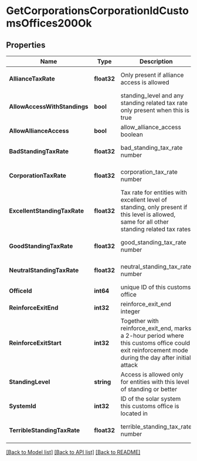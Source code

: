 # GetCorporationsCorporationIdCustomsOffices200Ok

## Properties
Name | Type | Description | Notes
------------ | ------------- | ------------- | -------------
**AllianceTaxRate** | **float32** | Only present if alliance access is allowed | [optional] [default to null]
**AllowAccessWithStandings** | **bool** | standing_level and any standing related tax rate only present when this is true | [default to null]
**AllowAllianceAccess** | **bool** | allow_alliance_access boolean | [default to null]
**BadStandingTaxRate** | **float32** | bad_standing_tax_rate number | [optional] [default to null]
**CorporationTaxRate** | **float32** | corporation_tax_rate number | [optional] [default to null]
**ExcellentStandingTaxRate** | **float32** | Tax rate for entities with excellent level of standing, only present if this level is allowed, same for all other standing related tax rates | [optional] [default to null]
**GoodStandingTaxRate** | **float32** | good_standing_tax_rate number | [optional] [default to null]
**NeutralStandingTaxRate** | **float32** | neutral_standing_tax_rate number | [optional] [default to null]
**OfficeId** | **int64** | unique ID of this customs office | [default to null]
**ReinforceExitEnd** | **int32** | reinforce_exit_end integer | [default to null]
**ReinforceExitStart** | **int32** | Together with reinforce_exit_end, marks a 2-hour period where this customs office could exit reinforcement mode during the day after initial attack | [default to null]
**StandingLevel** | **string** | Access is allowed only for entities with this level of standing or better | [optional] [default to null]
**SystemId** | **int32** | ID of the solar system this customs office is located in | [default to null]
**TerribleStandingTaxRate** | **float32** | terrible_standing_tax_rate number | [optional] [default to null]

[[Back to Model list]](../README.md#documentation-for-models) [[Back to API list]](../README.md#documentation-for-api-endpoints) [[Back to README]](../README.md)

